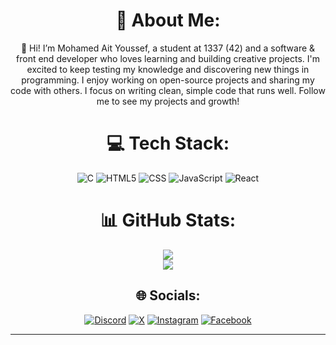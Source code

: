<div align="center">

  # 💫 About Me:
  👋 Hi! I’m Mohamed Ait Youssef, a student at 1337 (42) and a software & front end developer who loves learning and building creative projects. I'm excited to keep testing my knowledge and discovering new things in programming. I enjoy working on open-source projects and sharing my code with others. I focus on writing clean, simple code that runs well. Follow me to see my projects and growth!
  
  # 💻 Tech Stack:
  ![C](https://img.shields.io/badge/c-%2300599C.svg?style=for-the-badge&logo=c&logoColor=white)
  ![HTML5](https://img.shields.io/badge/html5-%23E34F26.svg?style=for-the-badge&logo=html5&logoColor=white)
  ![CSS](https://img.shields.io/badge/css-%231572B6.svg?style=for-the-badge&logo=css3&logoColor=white)
  ![JavaScript](https://img.shields.io/badge/javascript-%23323330.svg?style=for-the-badge&logo=javascript&logoColor=%23F7DF1E)
  ![React](https://img.shields.io/badge/react-%2320232a.svg?style=for-the-badge&logo=react&logoColor=%2361DAFB)

  # 📊 GitHub Stats:
  ![](https://github-readme-stats.vercel.app/api?username=mait-you&theme=dark&hide_border=false&include_all_commits=false&count_private=false)<br/>
  ![](https://github-readme-stats.vercel.app/api/top-langs/?username=mait-you&theme=dark&hide_border=false&include_all_commits=false&count_private=false&layout=compact)

  ## 🌐 Socials:
  [![Discord](https://img.shields.io/badge/Discord-%237289DA.svg?logo=discord&logoColor=white)](https://discord.gg/mait-you)
  [![X](https://img.shields.io/badge/X-black.svg?logo=X&logoColor=white)](https://x.com/mait-you) 
  [![Instagram](https://img.shields.io/badge/Instagram-%23E4405F.svg?logo=Instagram&logoColor=white)](https://instagram.com/mait_you)
  [![Facebook](https://img.shields.io/badge/Facebook-%231877F2.svg?logo=Facebook&logoColor=white)](https://facebook.com/mait-you)
  
  ---
  
<div/>
  

